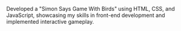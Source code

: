 Developed a "Simon Says Game With Birds" using HTML, CSS, and JavaScript, showcasing my skills in front-end development and implemented interactive gameplay.
